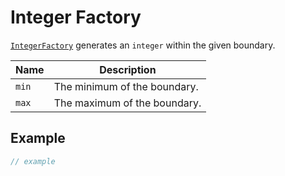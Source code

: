 # Integer Factory

[`IntegerFactory`](integer-factory.md) generates an `integer` within the given boundary.

| Name  | Description                  |
| ----- | ---------------------------- |
| `min` | The minimum of the boundary. |
| `max` | The maximum of the boundary. |

## Example

```typescript
// example
```
